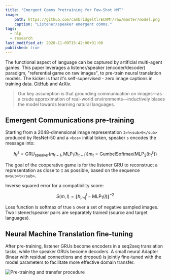 ```yaml
---
title: "Emergent Comms Pretraining for Few-Shot NMT"
image:
    path: https://github.com/cambridgeltl/ECNMT/raw/master/model.png
    caption: "Listener/speaker emergent comms."
tags:
  - nlp
  - research
last_modified_at: 2020-11-09T15:42:00+01:00
published: true
---
```


The functional aspect of language can be captured by artificial multi-agent
games. This paper leverages a listener/speaker (encoder/decoder) paradigm,
"referential game on raw images", to pre-train neural translation models.
The kicker is that it's self-supervised - zero image captions in training data.
[GitHub](https://github.com/cambridgeltl/ECNMT)
and [ArXiv](https://arxiv.org/pdf/2011.00890.pdf).

> Our key assumption is that grounding communication on images—as a crude
> approximation of real-world environments—inductively biases the model towards
> learning natural languages.


## Emergent Communications pre-training

Starting from a 2048-dimensional image representation `I=h<sub>0</sub>` produced
by ResNet-50 and a `<bos>` initial token, speaker `s` encodes the message into:

$$
h_t^s = \textrm{GRU}_{\textrm{speaker}}(m_{t-1}, \textrm{MLP}_1(h_{t-1}))
m_t = \textrm{GumbelSoftmax}(\textrm{MLP}_2(h_t^s))
$$

The goal of the cooperative game is for the listener GRU to reconstruct a
representation as close to `I` as possible, based on the sequence `m<sub>t</sub>`.

Inverse squared error for a compatibility score:

$$
S(m,I) = \left \| h_{|m|}^l - \textrm{MLP}_1(I) \right \|^{-2}
$$

Loss function is softmax of true `S` over a set of negative sampled images.
Two listener/speaker pairs are separately trained (source and target languages).


## Neural Machine Translation fine-tuning

After pre-training, listener GRUs become encoders in a seq2seq translation
tasks, while the speaker GRUs become decoders. A small neural Adapter (linear
with residual connections and dropout) is jointly fine-tuned with the model 
parameters to facilitate more effective domain transfer.

![Pre-training and transfer procedure](https://github.com/cambridgeltl/ECNMT/raw/master/model.png)
